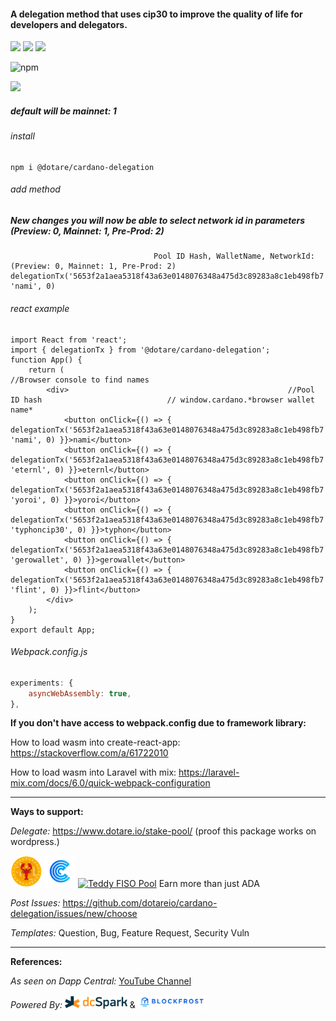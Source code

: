 #### A delegation method that uses cip30 to improve the quality of life for developers and delegators.
![](https://img.shields.io/badge/Preview-Up-brightgreen)
![](https://img.shields.io/badge/Pre--Production-Up-brightgreen)
![](https://img.shields.io/badge/Mainnet-Up-brightgreen)

![npm](https://img.shields.io/npm/dt/@dotare/cardano-delegation?style=for-the-badge)

![](https://github.com/dotareio/public/blob/main/cardano-delegation-demo.gif)
##### default will be mainnet: 1
###### install
```
npm i @dotare/cardano-delegation
```
###### add method 
##### New changes you will now be able to select network id in parameters (Preview: 0, Mainnet: 1, Pre-Prod: 2)
```
                                Pool ID Hash, WalletName, NetworkId: (Preview: 0, Mainnet: 1, Pre-Prod: 2)
delegationTx('5653f2a1aea5318f43a63e0148076348a475d3c89283a8c1eb498fb7', 'nami', 0)
```
###### react example
```
import React from 'react';
import { delegationTx } from '@dotare/cardano-delegation';
function App() {
    return (                                                                                                 //Browser console to find names
        <div>                                                 //Pool ID hash                            // window.cardano.*browser wallet name*
            <button onClick={() => { delegationTx('5653f2a1aea5318f43a63e0148076348a475d3c89283a8c1eb498fb7', 'nami', 0) }}>nami</button>
            <button onClick={() => { delegationTx('5653f2a1aea5318f43a63e0148076348a475d3c89283a8c1eb498fb7', 'eternl', 0) }}>eternl</button>
            <button onClick={() => { delegationTx('5653f2a1aea5318f43a63e0148076348a475d3c89283a8c1eb498fb7', 'yoroi', 0) }}>yoroi</button>
            <button onClick={() => { delegationTx('5653f2a1aea5318f43a63e0148076348a475d3c89283a8c1eb498fb7', 'typhoncip30', 0) }}>typhon</button>
            <button onClick={() => { delegationTx('5653f2a1aea5318f43a63e0148076348a475d3c89283a8c1eb498fb7', 'gerowallet', 0) }}>gerowallet</button>
            <button onClick={() => { delegationTx('5653f2a1aea5318f43a63e0148076348a475d3c89283a8c1eb498fb7', 'flint', 0) }}>flint</button>
        </div>
    );
}
export default App;
```

###### Webpack.config.js
```webpack.config.js
experiments: {
    asyncWebAssembly: true,
},
```
**If you don't have access to webpack.config due to framework library:**

How to load wasm into create-react-app:
https://stackoverflow.com/a/61722010

How to load wasm into Laravel with mix:
https://laravel-mix.com/docs/6.0/quick-webpack-configuration

---
**Ways to support:**

*Delegate:*
https://www.dotare.io/stake-pool/ (proof this package works on wordpress.)

<a href="https://wenlobster.io/"><img src="https://github.com/dotareio/public/blob/main/asset19skal0agalysqpgfx63gswkpzc3hs24h9g9pg0.png" width="50" alt="Royal Pool"></a> <a href="https://ccccoin.io/"><img src="https://github.com/dotareio/public/blob/main/asset1fy52surzfc4ezrxaynfqqrnk4uz3cha25vcelt.png" width="50" alt="CCCC Pool"></a> <a href="https://teddyswap.org/"><img src="https://teddyswap.org/assets/img/services/farming.png" width="50" alt="Teddy FISO Pool"></a> Earn more than just ADA

*Post Issues:*
https://github.com/dotareio/cardano-delegation/issues/new/choose

*Templates:* Question, Bug, Feature Request, Security Vuln

---
**References:**

*As seen on Dapp Central:* [YouTube Channel](https://youtu.be/LHUoFHwWfeM?t=877)

*Powered By:* <a href="https://www.dcspark.io/"><img src="https://github.com/dotareio/public/blob/main/dcspark.svg" width="100"></a> & <a href="https://blockfrost.io/"><img src="https://github.com/dotareio/public/blob/main/blockfrost.svg" width="110"></a>
